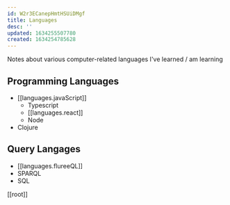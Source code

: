 ```yaml
---
id: W2r3ECanepHmtHSUiDMgf
title: Languages
desc: ''
updated: 1634255507780
created: 1634254785628
---
```

Notes about various computer-related languages I've learned / am learning

## Programming Languages

- [[languages.javaScript]]
	- Typescript
	- [[languages.react]]
	- Node
- Clojure

## Query Langages

- [[languages.flureeQL]]
- SPARQL
- SQL

[[root]]
